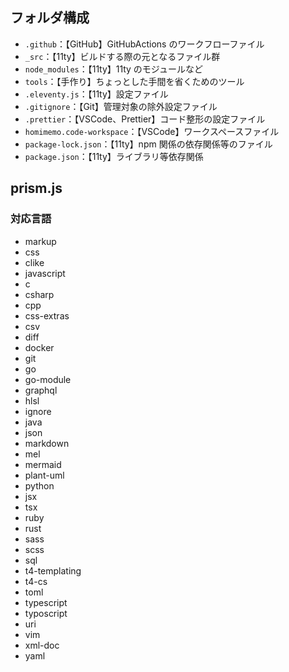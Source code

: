 ## フォルダ構成

-   `.github`：【GitHub】GitHubActions のワークフローファイル
-   `_src`：【11ty】ビルドする際の元となるファイル群
-   `node_modules`：【11ty】11ty のモジュールなど
-   `tools`：【手作り】ちょっとした手間を省くためのツール
-   `.eleventy.js`：【11ty】設定ファイル
-   `.gitignore`：【Git】管理対象の除外設定ファイル
-   `.prettier`：【VSCode、Prettier】コード整形の設定ファイル
-   `homimemo.code-workspace`：【VSCode】ワークスペースファイル
-   `package-lock.json`：【11ty】npm 関係の依存関係等のファイル
-   `package.json`：【11ty】ライブラリ等依存関係

## prism.js

### 対応言語

-   markup
-   css
-   clike
-   javascript
-   c
-   csharp
-   cpp
-   css-extras
-   csv
-   diff
-   docker
-   git
-   go
-   go-module
-   graphql
-   hlsl
-   ignore
-   java
-   json
-   markdown
-   mel
-   mermaid
-   plant-uml
-   python
-   jsx
-   tsx
-   ruby
-   rust
-   sass
-   scss
-   sql
-   t4-templating
-   t4-cs
-   toml
-   typescript
-   typoscript
-   uri
-   vim
-   xml-doc
-   yaml
